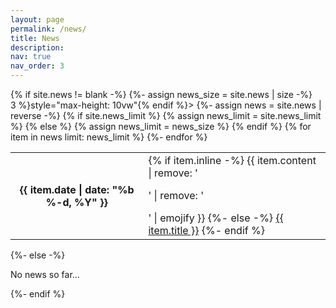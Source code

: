 ```yaml
---
layout: page
permalink: /news/
title: News
description:
nav: true
nav_order: 3
---
```

          
<div class="news">
{% if site.news != blank -%} 
{%- assign news_size = site.news | size -%}
<div class="table-responsive" {% if site.news_scrollable and news_size > 3 %}style="max-height: 10vw"{% endif %}>
  <table class="table table-sm table-borderless">
  {%- assign news = site.news | reverse -%}
  {% if site.news_limit %}
  {% assign news_limit = site.news_limit %}
  {% else %}
  {% assign news_limit = news_size %}
  {% endif %}
  {% for item in news limit: news_limit %} 
    <tr>
      <th scope="row" class="col-md-2">{{ item.date | date: "%b %-d, %Y" }}</th>
      <td>
        {% if item.inline -%} 
          {{ item.content | remove: '<p>' | remove: '</p>' | emojify }}
        {%- else -%} 
          <a class="news-title" href="{{ item.url | relative_url }}">{{ item.title }}</a>
        {%- endif %} 
      </td>
    </tr>
  {%- endfor %} 
  </table>
</div>
{%- else -%} 
<p>No news so far...</p>
{%- endif %} 
</div>

